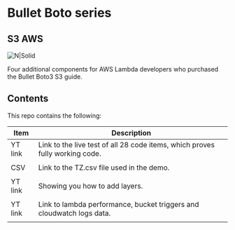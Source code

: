 # Bullet Boto series
## S3 AWS

![N|Solid](https://static.wixstatic.com/media/608586_a532eff932424e7b94eed18376a0713f~mv2.png)



Four additional components for AWS Lambda developers who purchased the Bullet Boto3 S3 guide. 

## Contents

This repo contains the following:  


| Item | Description |
| ------ | ------ |
| YT link | Link to the live test of all 28 code items, which proves fully working code. |
|  | |
| CSV| Link to the TZ.csv file used in the demo.|
|  | |
| YT link | Showing you how to add layers. |
|  |  |
| YT link | Link to lambda performance, bucket triggers and cloudwatch logs data. |
|  |  |
